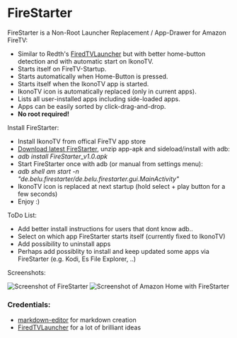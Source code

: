 # FireStarter

FireStarter is a Non-Root Launcher Replacement / App-Drawer for Amazon FireTV:

 * Similar to Redth's [FiredTVLauncher](https://github.com/Redth/FiredTVLauncher) but with better home-button detection and with automatic start on IkonoTV.
 * Starts itself on FireTV-Startup.
 * Starts automatically when Home-Button is pressed.
 * Starts itself when the IkonoTV app is started.
 * IkonoTV icon is automatically replaced (only in current apps).
 * Lists all user-installed apps including side-loaded apps.
 * Apps can be easily sorted by click-drag-and-drop.
 * **No root required!**

Install FireStarter:

 * Install IkonoTV from offical FireTV app store
 * <a href="https://github.com/sphinx02/FireStarter/releases" target="_blank">Download latest FireStarter</a>, unzip app-apk and sideload/install with adb: 
 * _adb install FireStarter_v1.0.apk_
 * Start FireStarter once with adb (or manual from settings menu): 
 * _adb shell am start -n "de.belu.firestarter/de.belu.firestarter.gui.MainActivity"_
 * IkonoTV icon is replaced at next startup (hold select + play button for a few seconds)
 * Enjoy :)

ToDo List:

 * Add better install instructions for users that dont know adb..
 * Select on which app FireStarter starts itself (currently fixed to IkonoTV)
 * Add possibility to uninstall apps
 * Perhaps add possiblity to install and keep updated some apps via FireStarter (e.g. Kodi, Es File Explorer, ..)

Screenshots:

![Screenshot of FireStarter](https://raw.githubusercontent.com/sphinx02/FireStarter/master/firestarter_screenshot_01.png "Screenshot of FireStarter")
![Screenshot of Amazon Home with FireStarter](https://raw.githubusercontent.com/sphinx02/FireStarter/master/firestarter_screenshot_02.png "Screenshot of Amazon Home with FireStarter")

### Credentials:

 * [markdown-editor](https://jbt.github.io/markdown-editor/) for markdown creation
 * [FiredTVLauncher](https://github.com/Redth/FiredTVLauncher) for a lot of brilliant ideas
